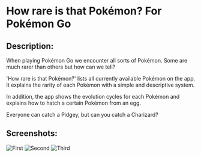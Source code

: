 # How rare is that Pokémon? For Pokémon Go

## Description:
When playing Pokémon Go we encounter all sorts of Pokémon. Some are much rarer than others but how can we tell? 

'How rare is that Pokémon?' lists all currently available Pokémon on the app. It explains the rarity of each Pokémon with a simple and descriptive system.

In addition, the app shows the evolution cycles for each Pokémon and explains how to hatch a certain Pokémon from an egg.

Everyone can catch a Pidgey, but can you catch a Charizard?

## Screenshots:
![First](http://imgur.com/KlE7MYo.png)
![Second](http://i.imgur.com/6fd3liK.png)
![Third](http://i.imgur.com/h4RYpyw.png)

